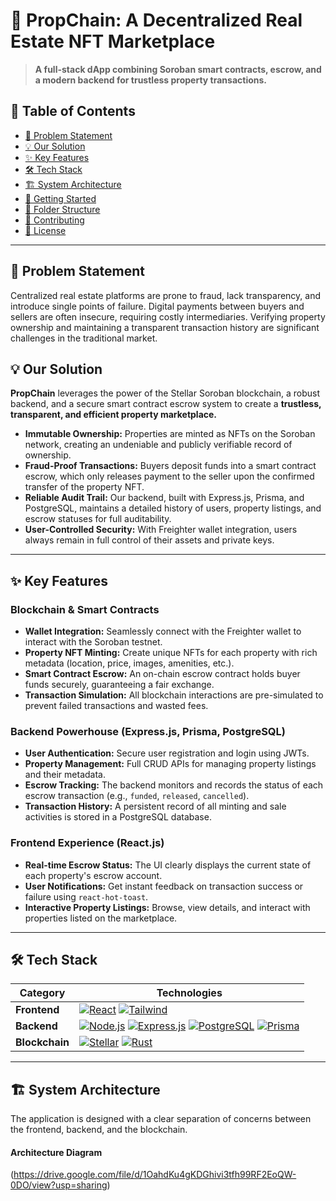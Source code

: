 
# 🌌 PropChain: A Decentralized Real Estate NFT Marketplace

> **A full-stack dApp combining Soroban smart contracts, escrow, and a modern backend for trustless property transactions.**


## 📖 Table of Contents

- [🎯 Problem Statement](#-problem-statement)
- [💡 Our Solution](#-our-solution)
- [✨ Key Features](#-key-features)
- [🛠️ Tech Stack](#️-tech-stack)
- [🏗️ System Architecture](#️-system-architecture)
- [🚀 Getting Started](#-getting-started)
- [📁 Folder Structure](#-folder-structure)
- [🤝 Contributing](#-contributing)
- [📜 License](#-license)

---

## 🎯 Problem Statement

Centralized real estate platforms are prone to fraud, lack transparency, and introduce single points of failure. Digital payments between buyers and sellers are often insecure, requiring costly intermediaries. Verifying property ownership and maintaining a transparent transaction history are significant challenges in the traditional market.

## 💡 Our Solution

**PropChain** leverages the power of the Stellar Soroban blockchain, a robust backend, and a secure smart contract escrow system to create a **trustless, transparent, and efficient property marketplace.**

-   **Immutable Ownership:** Properties are minted as NFTs on the Soroban network, creating an undeniable and publicly verifiable record of ownership.
-   **Fraud-Proof Transactions:** Buyers deposit funds into a smart contract escrow, which only releases payment to the seller upon the confirmed transfer of the property NFT.
-   **Reliable Audit Trail:** Our backend, built with Express.js, Prisma, and PostgreSQL, maintains a detailed history of users, property listings, and escrow statuses for full auditability.
-   **User-Controlled Security:** With Freighter wallet integration, users always remain in full control of their assets and private keys.

---

## ✨ Key Features

### Blockchain & Smart Contracts
-   **Wallet Integration:** Seamlessly connect with the Freighter wallet to interact with the Soroban testnet.
-   **Property NFT Minting:** Create unique NFTs for each property with rich metadata (location, price, images, amenities, etc.).
-   **Smart Contract Escrow:** An on-chain escrow contract holds buyer funds securely, guaranteeing a fair exchange.
-   **Transaction Simulation:** All blockchain interactions are pre-simulated to prevent failed transactions and wasted fees.

### Backend Powerhouse (Express.js, Prisma, PostgreSQL)
-   **User Authentication:** Secure user registration and login using JWTs.
-   **Property Management:** Full CRUD APIs for managing property listings and their metadata.
-   **Escrow Tracking:** The backend monitors and records the status of each escrow transaction (e.g., `funded`, `released`, `cancelled`).
-   **Transaction History:** A persistent record of all minting and sale activities is stored in a PostgreSQL database.

### Frontend Experience (React.js)
-   **Real-time Escrow Status:** The UI clearly displays the current state of each property's escrow account.
-   **User Notifications:** Get instant feedback on transaction success or failure using `react-hot-toast`.
-   **Interactive Property Listings:** Browse, view details, and interact with properties listed on the marketplace.

---

## 🛠️ Tech Stack

| Category   | Technologies                                                                                                                                                                                                                                                                                                                                                                                                         |
|------------|----------------------------------------------------------------------------------------------------------------------------------------------------------------------------------------------------------------------------------------------------------------------------------------------------------------------------------------------------------------------------------------------------------------------|
| **Frontend** | [![React][React.js]][React-url] [![Tailwind][Tailwind-CSS]][Tailwind-url]                                                                                                                                                                                                                                                                                                                                              |
| **Backend** | [![Node.js][Node.js]][Node-url] [![Express.js][Express.js]][Express-url] [![PostgreSQL][PostgreSQL]][PostgreSQL-url] [![Prisma][Prisma]][Prisma-url]                                                                                                                                                                                                                                                                    |
| **Blockchain** | [![Stellar][Stellar]][Stellar-url] [![Rust][Rust]][Rust-url]                                                                                                                                                                                                                                                                                                                                                          |

[React.js]: https://img.shields.io/badge/React-20232A?style=for-the-badge&logo=react&logoColor=61DAFB
[React-url]: https://reactjs.org/
[Tailwind-CSS]: https://img.shields.io/badge/Tailwind_CSS-38B2AC?style=for-the-badge&logo=tailwind-css&logoColor=white
[Tailwind-url]: https://tailwindcss.com/
[Node.js]: https://img.shields.io/badge/Node.js-339933?style=for-the-badge&logo=nodedotjs&logoColor=white
[Node-url]: https://nodejs.org/
[Express.js]: https://img.shields.io/badge/Express.js-000000?style=for-the-badge&logo=express&logoColor=white
[Express-url]: https://expressjs.com/
[PostgreSQL]: https://img.shields.io/badge/PostgreSQL-316192?style=for-the-badge&logo=postgresql&logoColor=white
[PostgreSQL-url]: https://www.postgresql.org/
[Prisma]: https://img.shields.io/badge/Prisma-2D3748?style=for-the-badge&logo=prisma&logoColor=white
[Prisma-url]: https://www.prisma.io/
[Stellar]: https://img.shields.io/badge/Stellar_Soroban-000000?style=for-the-badge&logo=stellar&logoColor=white
[Stellar-url]: https://soroban.stellar.org/
[Rust]: https://img.shields.io/badge/Rust-000000?style=for-the-badge&logo=rust&logoColor=white
[Rust-url]: https://www.rust-lang.org/

---

## 🏗️ System Architecture

The application is designed with a clear separation of concerns between the frontend, backend, and the blockchain.

#### Architecture Diagram
(https://drive.google.com/file/d/1OahdKu4gKDGhivi3tfh99RF2EoQW-0DO/view?usp=sharing)
